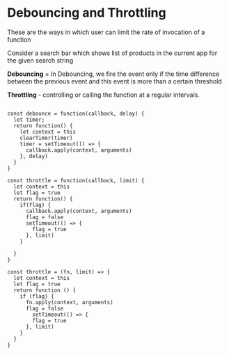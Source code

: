 # Debouncing and Throttling

These are the ways in which user can limit the rate of invocation of a function

Consider a search bar which shows list of products in the current app for the given search string

**Debouncing** = In Debouncing, we fire the event only if the time difference between the previous event and this event is more than a certain threshold

**Throttling** - controlling or calling the function at a regular intervals.

```JSX

const debounce = function(callback, delay) {
  let timer;
  return function() {
    let context = this
    clearTimer(timer)
    timer = setTimeout(() => {
      callback.apply(context, arguments)
    }, delay)
  }
}

```

```JSX
const throttle = function(callback, limit) {
  let context = this
  let flag = true
  return function() {
    if(flag) {
      callback.apply(context, arguments)
      flag = false
      setTimeout(() => {
        flag = true
      }, limit)
    }

  }
}

const throttle = (fn, limit) => {
  let context = this
  let flag = true
  return function () {
    if (flag) {
      fn.apply(context, arguments)
      flag = false
        setTimeout(() => {
        flag = true
      }, limit)
    }
  }
}

```
